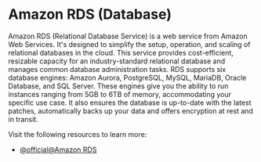 # Amazon RDS (Database)

Amazon RDS (Relational Database Service) is a web service from Amazon Web Services. It's designed to simplify the setup, operation, and scaling of relational databases in the cloud. This service provides cost-efficient, resizable capacity for an industry-standard relational database and manages common database administration tasks. RDS supports six database engines: Amazon Aurora, PostgreSQL, MySQL, MariaDB, Oracle Database, and SQL Server. These engines give you the ability to run instances ranging from 5GB to 6TB of memory, accommodating your specific use case. It also ensures the database is up-to-date with the latest patches, automatically backs up your data and offers encryption at rest and in transit.

Visit the following resources to learn more:

- [@official@Amazon RDS](https://aws.amazon.com/rds/)